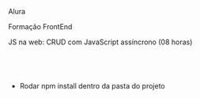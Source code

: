 Alura

Formação FrontEnd</br>

JS na web: CRUD com JavaScript assíncrono (08 horas)
## <br />

* Rodar npm install dentro da pasta do projeto